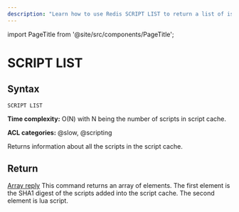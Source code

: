 ```yaml
---
description: "Learn how to use Redis SCRIPT LIST to return a list of issued script commands."
---
```


import PageTitle from '@site/src/components/PageTitle';

# SCRIPT LIST

<PageTitle title="Redis SCRIPT LIST Command (Documentation) | Dragonfly" />

## Syntax

    SCRIPT LIST

**Time complexity:** O(N) with N being the number of scripts in script cache.

**ACL categories:** @slow, @scripting

Returns information about all the scripts in the script cache.

## Return

[Array reply](https://redis.io/docs/latest/develop/reference/protocol-spec/#arrays) This command returns an array of elements. The first element is the SHA1 digest of the scripts added into the script cache. The second element is lua script.
